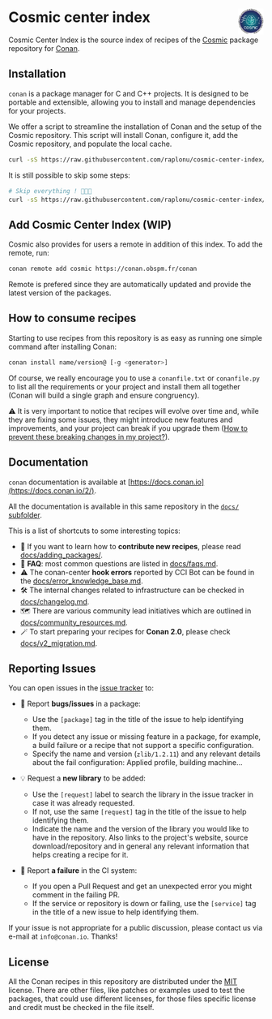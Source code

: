 # Cosmic center index <img align="right" width="10%" src="assets/cosmic.png">

Cosmic Center Index is the source index of recipes of the [Cosmic](https://cosmic.pages.obspm.fr/cosmic/) package repository for [Conan](https://conan.io).

## Installation

`conan` is a package manager for C and C++ projects. It is designed to be portable and extensible, allowing you to install and manage dependencies for your projects.

We offer a script to streamline the installation of Conan and the setup of the Cosmic repository. This script will install Conan, configure it, add the Cosmic repository, and populate the local cache.

```bash
curl -sS https://raw.githubusercontent.com/raplonu/cosmic-center-index/master/install.sh | bash
```

It is still possible to skip some steps:

```bash
# Skip everything ! 🙈🙉🙊
curl -sS https://raw.githubusercontent.com/raplonu/cosmic-center-index/master/install.sh | bash -s -- --skip-install --skip-configure --skip-populate
```

## Add Cosmic Center Index (WIP)

Cosmic also provides for users a remote in addition of this index. To add the remote, run:

```bash
conan remote add cosmic https://conan.obspm.fr/conan
```

Remote is prefered since they are automatically updated and provide the latest version of the packages.

## How to consume recipes

Starting to use recipes from this repository is as easy as running
one simple command after installing Conan:

```bash
conan install name/version@ [-g <generator>]
```

Of course, we really encourage you to use a `conanfile.txt` or `conanfile.py`
to list all the requirements or your project and install them all together
(Conan will build a single graph and ensure congruency).

:warning: It is very important to notice that recipes will evolve over time
and, while they are fixing some issues, they might introduce new features and
improvements, and your project can break if you upgrade them
([How to prevent these breaking changes in my project?](docs/consuming_recipes.md)).

## Documentation

`conan` documentation is available at [https://docs.conan.io](https://docs.conan.io/2/).

All the documentation is available in this same repository in the [`docs/` subfolder](docs/README.md).

This is a list of shortcuts to some interesting topics:

* :rocket: If you want to learn how to **contribute new recipes**, please read [docs/adding_packages/](docs/adding_packages/README.md).
* :speech_balloon: **FAQ**: most common questions are listed in [docs/faqs.md](docs/faqs.md).
* :warning: The conan-center **hook errors** reported by CCI Bot can be found in the [docs/error_knowledge_base.md](docs/error_knowledge_base.md).
* :hammer_and_wrench: The internal changes related to infrastructure can be checked in [docs/changelog.md](docs/changelog.md).
* :world_map: There are various community lead initiatives which are outlined in [docs/community_resources.md](docs/community_resources.md).
* :magic_wand: To start preparing your recipes for **Conan 2.0**, please check [docs/v2_migration.md](docs/v2_migration.md).

## Reporting Issues

You can open issues in the [issue tracker](https://github.com/conan-io/conan-center-index/issues) to:

* :bug: Report **bugs/issues** in a package:
    - Use the `[package]` tag in the title of the issue to help identifying them.
    - If you detect any issue or missing feature in a package, for example, a build failure or a recipe that not support a specific configuration.
    - Specify the name and version (`zlib/1.2.11`) and any relevant details about the fail configuration: Applied profile, building machine...

* :bulb: Request a **new library** to be added:
    - Use the `[request]` label to search the library in the issue tracker in case it was already requested.
    - If not, use the same `[request]` tag in the title of the issue to help identifying them.
    - Indicate the name and the version of the library you would like to have in the repository. Also links to the project's website,
      source download/repository and in general any relevant information that helps creating a recipe for it.

*  :robot: Report **a failure** in the CI system:
    - If you open a Pull Request and get an unexpected error you might comment in the failing PR.
    - If the service or repository is down or failing, use the `[service]` tag in the title of a new issue to help identifying them.

If your issue is not appropriate for a public discussion, please contact us via e-mail at `info@conan.io`. Thanks!


## License

All the Conan recipes in this repository are distributed under the [MIT](LICENSE) license. There
are other files, like patches or examples used to test the packages, that could use different licenses,
for those files specific license and credit must be checked in the file itself.
